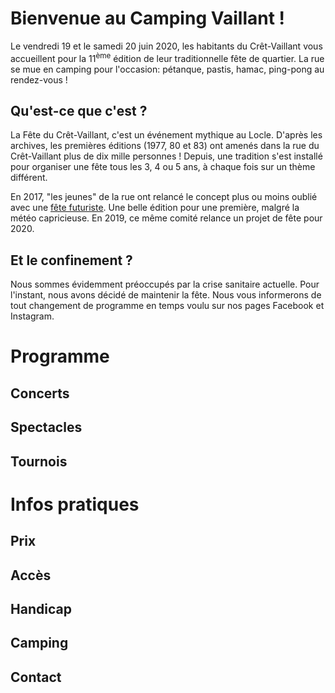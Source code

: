 <!-- section Bienvenue -->

# Bienvenue au Camping Vaillant&nbsp;!

Le vendredi 19 et le samedi 20 juin 2020, les habitants du Crêt-Vaillant vous accueillent pour la 11<sup>ème</sup> édition de leur traditionnelle fête de quartier. La rue se mue en camping pour l'occasion: pétanque, pastis, hamac, ping-pong au rendez-vous&nbsp;!

## Qu'est-ce que c'est&nbsp;?

La Fête du Crêt-Vaillant, c'est un événement mythique au Locle. D'après les archives, les premières éditions (1977, 80 et 83) ont amenés dans la rue du Crêt-Vaillant plus de dix mille personnes&nbsp;! Depuis, une tradition s'est installé pour organiser une fête tous les 3, 4 ou 5 ans, à chaque fois sur un thème différent.

En 2017, "les jeunes" de la rue ont relancé le concept plus ou moins oublié avec une <a href="https://cret-vaillant.ch/3017" target="_blank">fête futuriste</a>. Une belle édition pour une première, malgré la météo capricieuse. En 2019, ce même comité relance un projet de fête pour 2020.

## Et le confinement&nbsp;?

Nous sommes évidemment préoccupés par la crise sanitaire actuelle. Pour l'instant, nous avons décidé de maintenir la fête. Nous vous informerons de tout changement de programme en temps voulu sur nos pages Facebook et Instagram.

<!-- section Programme -->

# Programme

## Concerts

## Spectacles

## Tournois

<!-- section Infos -->

# Infos pratiques

## Prix

## Accès

## Handicap

## Camping

## Contact
